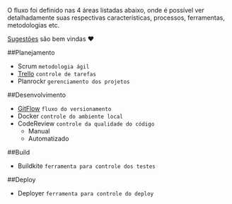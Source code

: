 O fluxo foi definido nas 4 áreas listadas abaixo, onde é possível ver detalhadamente suas respectivas características, processos, ferramentas, metodologias etc.

[Sugestões](https://github.com/angulo-digital/fluxo-trabalho/issues) são bem vindas :heart:

##Planejamento
- Scrum `metodologia ágil`
- [Trello](/planejamento/trello.md) `controle de tarefas`
- Planrockr `gerenciamento dos projetos`

##Desenvolvimento
- [GitFlow](/planejamento/git-flow.md) `fluxo do versionamento`
- Docker `controle do ambiente local`
- CodeReview `controle da qualidade do código`
	- Manual
	- Automatizado

##Build
- Buildkite `ferramenta para controle dos testes`

##Deploy
- Deployer `ferramenta para controle do deploy`